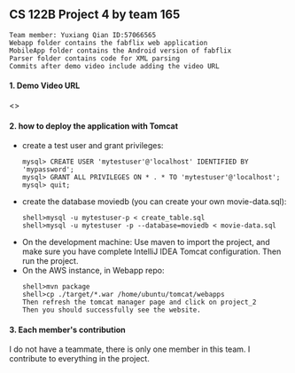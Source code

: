 ## CS 122B Project 4 by team 165 
```
Team member: Yuxiang Qian ID:57066565
Webapp folder contains the fabflix web application
MobileApp folder contains the Android version of fabflix
Parser folder contains code for XML parsing
Commits after demo video include adding the video URL 
```

#### 1. Demo Video URL

<>

#### 2. how to deploy the application with Tomcat
 - create a test user and grant privileges:
    ```
    mysql> CREATE USER 'mytestuser'@'localhost' IDENTIFIED BY 'mypassword';
    mysql> GRANT ALL PRIVILEGES ON * . * TO 'mytestuser'@'localhost';
    mysql> quit;
    ```
- create the database moviedb (you can create your own movie-data.sql):
    ```
    shell>mysql -u mytestuser-p < create_table.sql 
    shell>mysql -u mytestuser -p --database=moviedb < movie-data.sql 
    ```
- On the development machine: Use maven to import the project, and make sure 
you have complete IntelliJ IDEA Tomcat configuration. Then run the project.
- On the AWS instance, in Webapp repo:
    ```
    shell>mvn package
    shell>cp ./target/*.war /home/ubuntu/tomcat/webapps
    Then refresh the tomcat manager page and click on project_2
    Then you should successfully see the website.
    ```

#### 3. Each member's contribution
I do not have a teammate, there is only one member in this team. I contribute to everything in the project.
